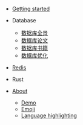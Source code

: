 - [Getting started]()

- Database
  - [数据库全景](md/Database/README.md)
  - [数据库论文](md/Database/09_paper/README.md)
  - [数据库书籍](md/Database/10_books/README.md)
  - [数据库优化](md/Database/08_optimizer/README.md)

- [Redis](md/Redis/README.md)

- Rust

- [About](about.md)
  - [Demo](demo.md)
  - [Emoji](emoji.md)
  - [Language highlighting](language-highlight.md)
